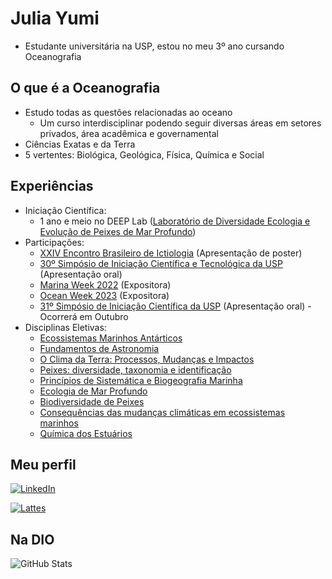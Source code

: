 # Julia Yumi 

- Estudante universitária na USP, estou no meu 3º ano cursando Oceanografia
## O que é a Oceanografia

- Estudo todas as questões relacionadas ao oceano 
    - Um curso interdisciplinar podendo seguir diversas áreas em setores privados, área acadêmica e governamental 
- Ciências Exatas e da Terra
- 5 vertentes: Biológica, Geológica, Física, Química e Social
  
## Experiências

- Iniciação Científica:
    - 1 ano e meio no DEEP Lab ([Laboratório de Diversidade Ecologia e Evolução de Peixes de Mar Profundo](https://www.io.usp.br/index.php/ocean-coast-res/40-portugues/infraestrutura/laboratorios/1238-laboratorio-de-diversidade-ecologia-e-evolucao-de-peixes-deep-lab.html))
- Participações:
    - [XXIV Encontro Brasileiro de Ictiologia](https://www.ebi2021.com.br) (Apresentação de poster)
    - [30º Simpósio de Iniciação Científica e Tecnológica da USP](https://prpi.usp.br/siicusp/) (Apresentação oral)
    - [Marina Week 2022](https://www.spoceanweek.com.br/2022) (Expositora)
    - [Ocean Week 2023](https://www.spoceanweek.com.br) (Expositora)
    - [31º Simpósio de Iniciação Científica da USP](https://prpi.usp.br/siicusp/) (Apresentação oral) - Ocorrerá em Outubro
- Disciplinas Eletivas:
    - [Ecossistemas Marinhos Antárticos](https://uspdigital.usp.br/jupiterweb/obterDisciplina?sgldis=2100118&verdis=1)
    - [Fundamentos de Astronomia](https://uspdigital.usp.br/jupiterweb/obterDisciplina?sgldis=AGA0215&verdis=6)
    - [O Clima da Terra: Processos, Mudanças e Impactos](https://uspdigital.usp.br/jupiterweb/obterDisciplina?sgldis=ACA0415&verdis=4)
    - [Peixes: diversidade, taxonomia e identificação](https://uspdigital.usp.br/jupiterweb/obterDisciplina?sgldis=BIZ0411&verdis=2)
    - [Princípios de Sistemática e Biogeografia Marinha](https://uspdigital.usp.br/jupiterweb/obterDisciplina?sgldis=IOB0161&verdis=1)
    - [Ecologia de Mar Profundo](https://uspdigital.usp.br/jupiterweb/obterDisciplina?sgldis=IOB0149&verdis=3)
    - [Biodiversidade de Peixes](https://uspdigital.usp.br/jupiterweb/obterDisciplina?sgldis=IOB0162&verdis=1)
    - [Consequências das mudanças climáticas em ecossistemas marinhos](https://uspdigital.usp.br/jupiterweb/obterDisciplina?sgldis=IOB0176&verdis=1)
    - [Química dos Estuários](https://uspdigital.usp.br/jupiterweb/obterDisciplina?sgldis=IOF0248&verdis=4)

## Meu perfil
[![LinkedIn](https://img.shields.io/badge/LinkedIn-000?style=for-the-badge&logo=linkedin&logoColor=0E76A8)](https://www.linkedin.com/in/julia-yumi-ibanhez-41892b213/)

[![Lattes](https://img.shields.io/badge/Currículo_Lattes-000?style=for-the-badge&logo=plataformacnpq&logoColor=0E76A8)](http://lattes.cnpq.br/2951235682157851)

## Na DIO

![GitHub Stats](https://github-readme-stats.vercel.app/api?username=yumichan12&theme=transparent&bg_color=000&border_color=30A3DC&show_icons=true&icon_color=30A3DC&title_color=E94D5F&text_color=FFF)